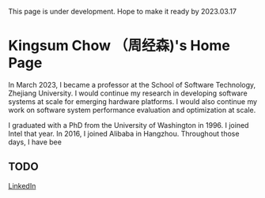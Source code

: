 This page is under development. Hope to make it ready by 2023.03.17

# Kingsum Chow （周经森)'s Home Page

In March 2023, I became a professor at the School of Software Technology, Zhejiang University. I would continue my research in developing software systems at scale for emerging hardware platforms. I would also continue my work on software system performance evaluation and optimization at scale.

I graduated with a PhD from the University of Washington in 1996. I joined Intel that year. In 2016, I joined Alibaba in Hangzhou. Throughout those days, I have bee

## TODO 

[LinkedIn](https://www.linkedin.com/in/kingsumchow/)
